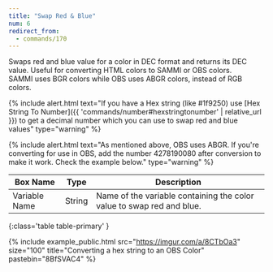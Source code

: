 ```yaml
---
title: "Swap Red & Blue"
num: 6
redirect_from:
  - commands/170
---
```


Swaps red and blue value for a color in DEC format and returns its DEC value.
Useful for converting HTML colors to SAMMI or OBS colors.\
SAMMI uses BGR colors while OBS uses ABGR colors, instead of RGB colors.

{% include alert.html text="If you have a Hex string (like #1f9250) use [Hex String To Number]({{ 'commands/number#hexstringtonumber' | relative_url }}) to get a decimal number which you can use to swap red and blue values" type="warning" %}

{% include alert.html text="As mentioned above, OBS uses ABGR. If you're converting for use in OBS, add the number 4278190080 after conversion to make it work. Check the example below." type="warning" %}

| Box Name | Type | Description |
|-------|--------|--------
| Variable Name | String | Name of the variable containing the color value to swap red and blue. |
{:class='table table-primary' }

{% include example_public.html src="https://imgur.com/a/8CTbOa3" size="100" title="Converting a hex string to an OBS Color" pastebin="8BfSVAC4" %} 
